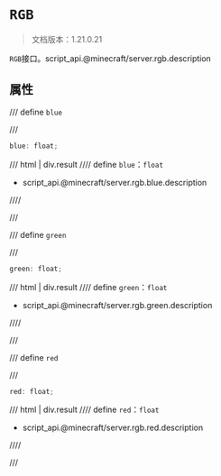 # `RGB`

> 文档版本：1.21.0.21

`RGB`接口。script_api.@minecraft/server.rgb.description

## 属性

/// define
`blue`


///

```js
blue: float;
```

/// html | div.result
//// define
`blue`：`float`

- script_api.@minecraft/server.rgb.blue.description


////

///


/// define
`green`


///

```js
green: float;
```

/// html | div.result
//// define
`green`：`float`

- script_api.@minecraft/server.rgb.green.description


////

///


/// define
`red`


///

```js
red: float;
```

/// html | div.result
//// define
`red`：`float`

- script_api.@minecraft/server.rgb.red.description


////

///

